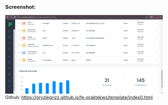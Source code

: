 ### Screenshot:
![Screenshot Hasil](ScreenshotHasil.png)
<br>
Github: https://gryzlegrizz.github.io/fe-praktekws/template/index0.html